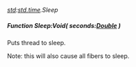 _[std](../../modules/std/std-module.md):[std.time](../../modules/std/std-time.md).Sleep_
##### Function Sleep:Void( seconds:[Double](../../modules/wonkey/wonkey-types-double.md) )
Puts thread to sleep.

Note: this will also cause all fibers to sleep.
